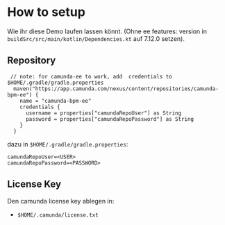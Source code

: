 # How to setup

Wie ihr diese Demo laufen lassen könnt. (Ohne ee features: version in `buildSrc/src/main/kotlin/Dependencies.kt` auf 7.12.0 setzen).

## Repository

```
 // note: for camunda-ee to work, add  credentials to $HOME/.gradle/gradle.properties
  maven("https://app.camunda.com/nexus/content/repositories/camunda-bpm-ee") {
    name = "camunda-bpm-ee"
    credentials {
      username = properties["camundaRepoUser"] as String
      password = properties["camundaRepoPassword"] as String
    }
  }
```

dazu in `$HOME/.gradle/gradle.properties`:

```
camundaRepoUser=<USER>
camundaRepoPassword=<PASSWORD>

```

## License Key

Den camunda license key ablegen in:

* `$HOME/.camunda/license.txt`

